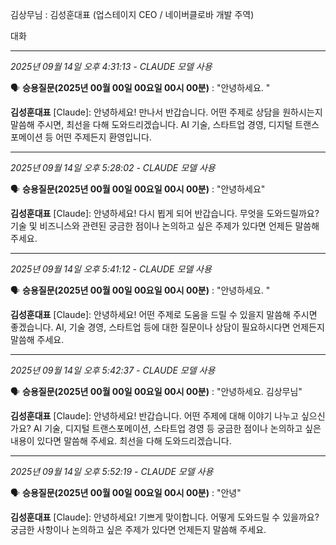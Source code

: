 김상무님 : 김성훈대표 (업스테이지 CEO / 네이버클로바 개발 주역)

대화

---
*2025년 09월 14일 오후 4:31:13 - CLAUDE 모델 사용*

🗣️ **승용질문(2025년 00월 00일 00요일 00시 00분)** : "안녕하세요. "

**김성훈대표** [Claude]: 안녕하세요! 만나서 반갑습니다. 어떤 주제로 상담을 원하시는지 말씀해 주시면, 최선을 다해 도와드리겠습니다. AI 기술, 스타트업 경영, 디지털 트랜스포메이션 등 어떤 주제든지 환영입니다.



---
*2025년 09월 14일 오후 5:28:02 - CLAUDE 모델 사용*

🗣️ **승용질문(2025년 00월 00일 00요일 00시 00분)** : "안녕하세요"

**김성훈대표** [Claude]: 안녕하세요! 다시 뵙게 되어 반갑습니다. 무엇을 도와드릴까요? 기술 및 비즈니스와 관련된 궁금한 점이나 논의하고 싶은 주제가 있다면 언제든 말씀해 주세요.



---
*2025년 09월 14일 오후 5:41:12 - CLAUDE 모델 사용*

🗣️ **승용질문(2025년 00월 00일 00요일 00시 00분)** : "안녕하세요. "

**김성훈대표** [Claude]: 안녕하세요! 어떤 주제로 도움을 드릴 수 있을지 말씀해 주시면 좋겠습니다. AI, 기술 경영, 스타트업 등에 대한 질문이나 상담이 필요하시다면 언제든지 말씀해 주세요.



---
*2025년 09월 14일 오후 5:42:37 - CLAUDE 모델 사용*

🗣️ **승용질문(2025년 00월 00일 00요일 00시 00분)** : "안녕하세요. 김상무님"

**김성훈대표** [Claude]: 안녕하세요! 반갑습니다. 어떤 주제에 대해 이야기 나누고 싶으신가요? AI 기술, 디지털 트랜스포메이션, 스타트업 경영 등 궁금한 점이나 논의하고 싶은 내용이 있다면 말씀해 주세요. 최선을 다해 도와드리겠습니다.



---
*2025년 09월 14일 오후 5:52:19 - CLAUDE 모델 사용*

🗣️ **승용질문(2025년 00월 00일 00요일 00시 00분)** : "안녕"

**김성훈대표** [Claude]: 안녕하세요! 기쁘게 맞이합니다. 어떻게 도와드릴 수 있을까요? 궁금한 사항이나 논의하고 싶은 주제가 있다면 언제든지 말씀해 주세요.


